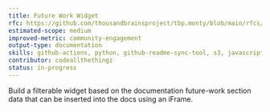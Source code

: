 ```yaml
---
title: Future Work Widget
rfc: https://github.com/thousandbrainsproject/tbp.monty/blob/main/rfcs/0015_future_work.md
estimated-scope: medium
improved-metric: community-engagement
output-type: documentation
skills: github-actions, python, github-readme-sync-tool, s3, javascript, html, css
contributor: codeallthethingz
status: in-progress
---
```


Build a filterable widget based on the documentation future-work section data that can be inserted into the docs using an iFrame.